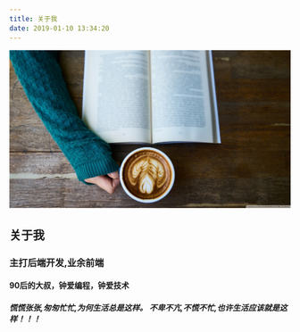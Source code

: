 ```yaml
---
title: 关于我
date: 2019-01-10 13:34:20
---
```

![](index/coffee.jpg)
## 关于我

### 主打后端开发,业余前端


#### 90后的大叔，钟爱编程，钟爱技术


##### 慌慌张张,匆匆忙忙,为何生活总是这样。 不卑不亢,不慌不忙,也许生活应该就是这样！！！

